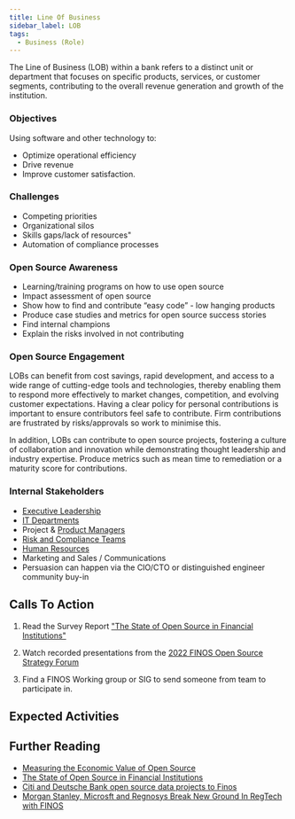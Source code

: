 ```yaml
---
title: Line Of Business
sidebar_label: LOB
tags: 
  - Business (Role)
---
```


<BoxOut title="Line of Business" image="/img/bok/roles/business.png">

The Line of Business (LOB) within a bank refers to a distinct unit or department that focuses on specific products, services, or customer segments, contributing to the overall revenue generation and growth of the institution.

### Objectives

Using software and other technology to:

- Optimize operational efficiency
- Drive revenue
- Improve customer satisfaction.

### Challenges

- Competing priorities                  
- Organizational silos
- Skills gaps/lack of resources"
- Automation of compliance processes

### Open Source Awareness

- Learning/training programs on how to use open source
- Impact assessment of open source
- Show how to find and contribute “easy code” - low hanging products
- Produce case studies and metrics for open source success stories
- Find internal champions
- Explain the risks involved in not contributing

### Open Source Engagement

LOBs can benefit from cost savings, rapid development, and access to a wide range of cutting-edge tools and technologies, thereby enabling them to respond more effectively to market changes, competition, and evolving customer expectations. Having a clear policy for personal contributions is important to ensure contributors feel safe to contribute. Firm contributions are frustrated by risks/approvals so work to minimise this.

In addition, LOBs can contribute to open source projects, fostering a culture of collaboration and innovation while demonstrating thought leadership and industry expertise. Produce metrics such as mean time to remediation or a maturity score for contributions.

### Internal Stakeholders

 - [Executive Leadership](CEO)
 - [IT Departments](Developer)
 - Project & [Product Managers](Product-Manager)
 - [Risk and Compliance Teams](Compliance)
 - [Human Resources](HR-Training)
 - Marketing and Sales / Communications
 - Persuasion can happen via the CIO/CTO or distinguished engineer community buy-in


</BoxOut>

## Calls To Action

1. Read the Survey Report ["The State of Open Source in Financial Institutions"](https://www.finos.org/state-of-open-source-in-financial-services-2022)

2. Watch recorded presentations from the [2022 FINOS Open Source Strategy Forum](https://resources.finos.org/znglist/osff-new-york-2022/?c=cG9zdDo5OTA5MTk=)

3. Find a FINOS Working group or SIG to send someone from team to participate in.

## Expected Activities

<BokTagList tag="Business (Role)" filter="Activities" />

## Further Reading

 - [Measuring the Economic Value of Open Source](https://project.linuxfoundation.org/hubfs/LF%20Research/Measuring%20the%20Economic%20Value%20of%20Open%20Source%20-%20Report.pdf?hsLang=en)
 - [The State of Open Source in Financial Institutions](https://www.finos.org/state-of-open-source-in-financial-services-2022)
 - [Citi and Deutsche Bank open source data projects to Finos](https://www.finextra.com/newsarticle/36044/citi-and-deutsche-bank-open-source-data-projects-to-finos)
 - [Morgan Stanley, Microsft and Regnosys Break New Ground In RegTech with FINOS](https://www.finos.org/blog/morgan-stanley-microsoft-and-regnosys-break-new-ground-in-regtech-with-finos)
